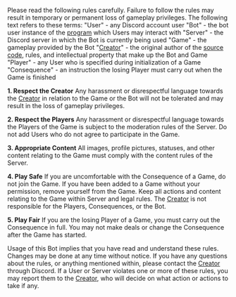 Please read the following rules carefully. Failure to follow the rules may result in temporary or permanent loss of gameplay privileges. The following text refers to these terms:
"User" - any Discord account user
"Bot" - the bot user instance of the [program](https://github.com/lemonyte/russian-roulette-bot) which Users may interact with
"Server" - the Discord server in which the Bot is currently being used
"Game" - the gameplay provided by the Bot
"[Creator](https://github.com/lemonyte)" - the original author of the [source code](https://github.com/lemonyte/russian-roulette-bot), rules, and intellectual property that make up the Bot and Game
"Player" - any User who is specified during initialization of a Game
"Consequence" - an instruction the losing Player must carry out when the Game is finished

**1. Respect the Creator**
Any harassment or disrespectful language towards the [Creator](https://github.com/lemonyte) in relation to the Game or the Bot will not be tolerated and may result in the loss of gameplay privileges.

**2. Respect the Players**
Any harassment or disrespectful language towards the Players of the Game is subject to the moderation rules of the Server. Do not add Users who do not agree to participate in the Game.

**3. Appropriate Content**
All images, profile pictures, statuses, and other content relating to the Game must comply with the content rules of the Server.

**4. Play Safe**
If you are uncomfortable with the Consequence of a Game, do not join the Game. If you have been added to a Game without your permission, remove yourself from the Game. Keep all actions and content relating to the Game within Server and legal rules. The [Creator](https://github.com/lemonyte) is not responsible for the Players, Consequences, or the Bot.

**5. Play Fair**
If you are the losing Player of a Game, you must carry out the Consequence in full. You may not make deals or change the Consequence after the Game has started.

Usage of this Bot implies that you have read and understand these rules. Changes may be done at any time without notice. If you have any questions about the rules, or anything mentioned within, please contact the [Creator](https://github.com/lemonyte) through Discord. If a User or Server violates one or more of these rules, you may report them to the [Creator](https://github.com/lemonyte), who will decide on what action or actions to take if any.
